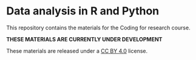 # Data analysis in R and Python

This repository contains the materials for the Coding for research course.

**THESE MATERIALS ARE CURRENTLY UNDER DEVELOPMENT**

These materials are released under a [CC BY 4.0](LICENSE.md) license.

